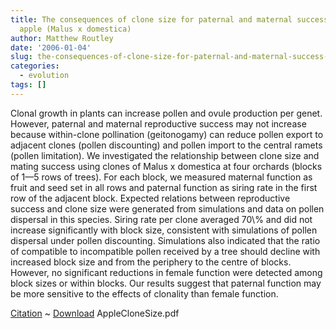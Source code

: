 ```yaml
---
title: The consequences of clone size for paternal and maternal success in domestic
  apple (Malus x domestica)
author: Matthew Routley
date: '2006-01-04'
slug: the-consequences-of-clone-size-for-paternal-and-maternal-success-in-domestic-apple-malus-x-domestica
categories:
  - evolution
tags: []
---
```


<p>Clonal growth in plants can increase pollen and ovule production per genet. However, paternal and maternal reproductive success may not increase because within-clone pollination (geitonogamy) can reduce pollen export to adjacent clones (pollen discounting) and pollen import to the central ramets (pollen limitation). We investigated the relationship between clone size and mating success using clones of Malus x domestica at four orchards (blocks of 1&#8212;5 rows of trees). For each block, we measured maternal function as fruit and seed set in all rows and paternal function as siring rate in the first row of the adjacent block. Expected relations between reproductive success and clone size were generated from simulations and data on pollen dispersal in this species. Siring rate per clone averaged 70\% and did not increase significantly with block size, consistent with simulations of pollen dispersal under pollen discounting. Simulations also indicated that the ratio of compatible to incompatible pollen received by a tree should decline with increased block size and from the periphery to the centre of blocks. However, no significant reductions in female function were detected among block sizes or within blocks. Our results suggest that paternal function may be more sensitive to the effects of clonality than female function.</p>

<p><a href="http://www.amjbot.org/cgi/content/abstract/91/9/1326">Citation</a> ~ <a href="http://s3.amazonaws.com/mroutley_public/AppleCloneSize.pdf">Download</a> AppleCloneSize.pdf</p>